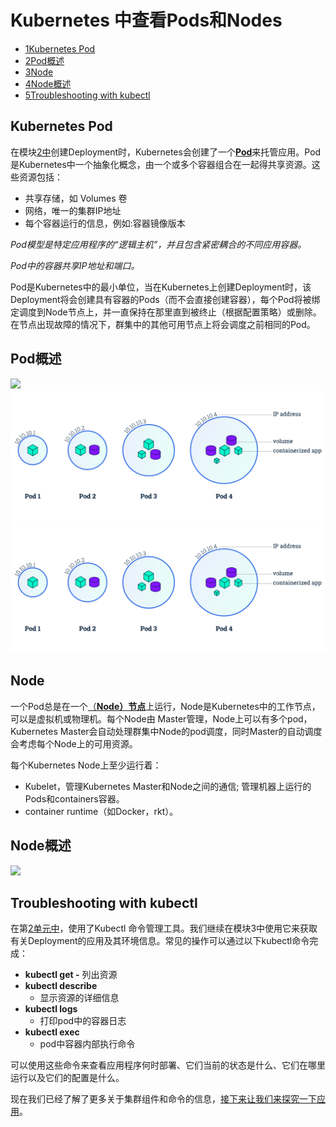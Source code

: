 # Kubernetes 中查看Pods和Nodes

* [1Kubernetes Pod](http://docs.kubernetes.org.cn/115.html#Kubernetes_Pod)
* [2Pod概述](http://docs.kubernetes.org.cn/115.html#Pod)
* [3Node](http://docs.kubernetes.org.cn/115.html#Node)
* [4Node概述](http://docs.kubernetes.org.cn/115.html#Node-2)
* [5Troubleshooting with kubectl](http://docs.kubernetes.org.cn/115.html#Troubleshooting_with_kubectl)

## Kubernetes Pod

在模块[2中](http://docs.kubernetes.org.cn/113.html)创建Deployment时，Kubernetes会创建了一个[**Pod**](http://docs.kubernetes.org.cn/312.html)来托管应用。Pod是Kubernetes中一个抽象化概念，由一个或多个容器组合在一起得共享资源。这些资源包括：

* 共享存储，如 Volumes 卷
* 网络，唯一的集群IP地址
* 每个容器运行的信息，例如:容器镜像版本

_Pod模型是特定应用程序的“逻辑主机”，并且包含紧密耦合的不同应用容器。_

_Pod中的容器共享IP地址和端口。_

Pod是Kubernetes中的最小单位，当在Kubernetes上创建Deployment时，该Deployment将会创建具有容器的Pods（而不会直接创建容器），每个Pod将被绑定调度到Node节点上，并一直保持在那里直到被终止（根据配置策略）或删除。在节点出现故障的情况下，群集中的其他可用节点上将会调度之前相同的Pod。

## Pod概述

![](https://d33wubrfki0l68.cloudfront.net/fe03f68d8ede9815184852ca2a4fd30325e5d15a/98064/docs/tutorials/kubernetes-basics/public/images/module_03_pods.svg)![](/assets/module_03_pods.svg)![](/assets/module_03_pods.svg)

## Node

一个Pod总是在一个[（**Node）节点**](http://docs.kubernetes.org.cn/304.html)上运行，Node是Kubernetes中的工作节点，可以是虚拟机或物理机。每个Node由 Master管理，Node上可以有多个pod，Kubernetes Master会自动处理群集中Node的pod调度，同时Master的自动调度会考虑每个Node上的可用资源。

每个Kubernetes Node上至少运行着：

* Kubelet，管理Kubernetes Master和Node之间的通信; 管理机器上运行的Pods和containers容器。
* container runtime（如Docker，rkt）。

## Node概述

![](https://d33wubrfki0l68.cloudfront.net/5cb72d407cbe2755e581b6de757e0d81760d5b86/a9df9/docs/tutorials/kubernetes-basics/public/images/module_03_nodes.svg)

## Troubleshooting with kubectl

在第[2单元中](http://docs.kubernetes.org.cn/113.html)，使用了Kubectl 命令管理工具。我们继续在模块3中使用它来获取有关Deployment的应用及其环境信息。常见的操作可以通过以下kubectl命令完成：

* **kubectl get -**
  列出资源
* **kubectl describe**
  * 显示资源的详细信息
* **kubectl logs**
  * 打印pod中的容器日志
* **kubectl exec**
  * pod中容器内部执行命令

可以使用这些命令来查看应用程序何时部署、它们当前的状态是什么、它们在哪里运行以及它们的配置是什么。

现在我们已经了解了更多关于集群组件和命令的信息，[接下来让我们来探究一下应用](https://kubernetes.io/docs/tutorials/kubernetes-basics/explore-interactive/)。

